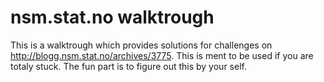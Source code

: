 # nsm.stat.no walktrough #

This is a walktrough which provides solutions for challenges on http://blogg.nsm.stat.no/archives/3775. This is ment to be used if you are totaly stuck. The fun part is to figure out this by your self.
